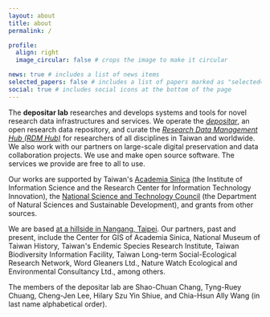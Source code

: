```yaml
---
layout: about
title: about
permalink: /

profile:
  align: right
  image_circular: false # crops the image to make it circular

news: true # includes a list of news items
selected_papers: false # includes a list of papers marked as "selected={true}"
social: true # includes social icons at the bottom of the page
---
```


The **depositar lab** researches and develops systems and tools for novel research data infrastructures and services. We operate the _[depositar](https://data.depositar.io/)_, an open research data repository, and curate the _[Research Data Management Hub (RDM Hub)](https://rdm.depositar.io/)_ for researchers of all disciplines in Taiwan and worldwide. We also work with our partners on large-scale digital preservation and data collaboration projects. We use and make open source software. The services we provide are free to all to use.

Our works are supported by Taiwan's [Academia Sinica](https://www.sinica.edu.tw/en) (the Institute of Information Science and the Research Center for Information Technology Innovation), the [National Science and Technology Council](https://www.nstc.gov.tw/?l=en) (the Department of Natural Sciences and Sustainable Development), and grants from other sources.

We are based [at a hillside in Nangang, Taipei](https://www.openstreetmap.org/way/127949217/). Our partners, past and present, include the Center for GIS of Academia Sinica, National Museum of Taiwan History, Taiwan's Endemic Species Research Institute, Taiwan Biodiversity Information Facility, Taiwan Long-term Social-Ecological Research Network, Word Gleaners Ltd., Nature Watch Ecological and Environmental Consultancy Ltd., among others.

The members of the depositar lab are Shao-Chuan Chang, Tyng-Ruey Chuang, Cheng-Jen Lee, Hilary Szu Yin Shiue, and Chia-Hsun Ally Wang (in last name alphabetical order).
